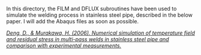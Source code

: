 In this directory, the FILM and DFLUX subroutines have been used to simulate the welding process in stainless steel pipe, described in the below paper. I will add the Abaqus files as soon as possible.
      
<a href="https://doi.org/10.1016/j.commatsci.2005.07.007"> <i> Deng, D., & Murakawa, H. (2006). Numerical simulation of temperature field and residual stress in multi-pass welds in stainless steel pipe and comparison with experimental measurements.</i> </a>
